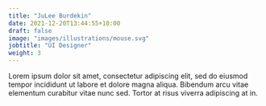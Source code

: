 ```yaml
---
title: "JuLee Burdekin"
date: 2021-12-20T13:44:55+10:00
draft: false
image: "images/illustrations/mouse.svg"
jobtitle: "UI Designer"
weight: 3
---
```


Lorem ipsum dolor sit amet, consectetur adipiscing elit, sed do eiusmod tempor incididunt ut labore et dolore magna aliqua. Bibendum arcu vitae elementum curabitur vitae nunc sed. Tortor at risus viverra adipiscing at in.
